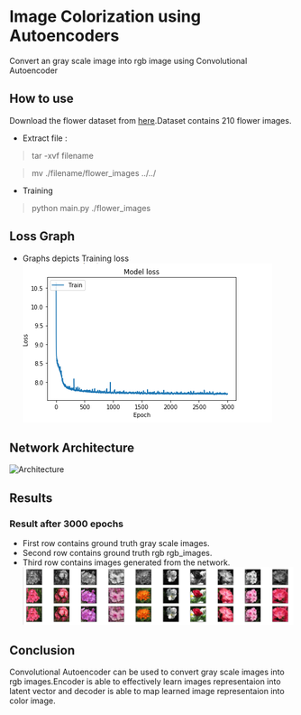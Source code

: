 # Image Colorization using Autoencoders

Convert an gray scale image into rgb image using Convolutional Autoencoder
## How to use
Download the flower dataset from [here](https://www.kaggle.com/olgabelitskaya/flower-color-images).Dataset contains 210 flower images.

- Extract file :
> tar -xvf filename

> mv ./filename/flower_images ../../

- Training
> python main.py ./flower_images


## Loss Graph
- Graphs depicts Training loss
![Model_loss](https://github.com/Aayushktyagi/Gray-to-RGB/blob/master/Results/Model_loss.png)

## Network Architecture

![Architecture](https://github.com/Aayushktyagi/Grey-to-RGB/blob/master/Results/Network_image_colourize.png)

## Results
### Result after 3000 epochs
- First row contains ground truth gray scale images.
- Second row contains ground truth rgb rgb_images.
- Third row contains images generated from the network.
![Results](https://github.com/Aayushktyagi/Gray-to-RGB/blob/master/Results/Results_e_3000.png)

## Conclusion
Convolutional Autoencoder can be used to convert gray scale images into rgb images.Encoder is able
to effectively learn images representaion into latent vector and decoder is able to map learned
image representaion into color image.
